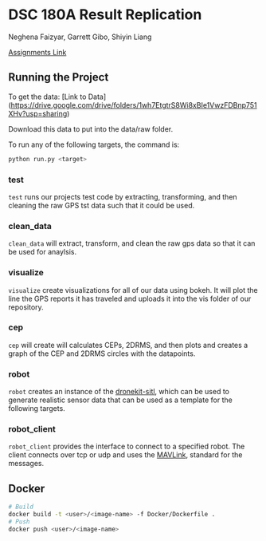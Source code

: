 # DSC 180A Result Replication

Neghena Faizyar, Garrett Gibo, Shiyin Liang

[Assignments Link](https://dsc-capstone.github.io/assignments/quarter-1-methodology/)


## Running the Project

To get the data: 
[Link to Data] (https://drive.google.com/drive/folders/1wh7EtgtrS8Wi8xBIe1VwzFDBnp751XHv?usp=sharing)

Download this data to put into the data/raw folder.  

To run any of the following targets, the command is:

```sh
python run.py <target>
```

### test 

`test` runs our projects test code by extracting, transforming, and then cleaning
the raw GPS tst data such that it could be used. 

### clean_data

`clean_data` will extract, transform, and clean the raw gps data so
that it can be used for anaylsis.

### visualize

`visualize` create visualizations for all of our data using bokeh. 
It will plot the line the GPS reports it has traveled and uploads it into 
the vis folder of our repository. 

### cep

`cep` will create will calculates CEPs, 2DRMS, and then plots and creates a 
graph of the CEP and 2DRMS circles with the datapoints. 


### robot

`robot` creates an instance of the
[dronekit-sitl](https://dronekit-python.readthedocs.io/en/latest/develop/sitl_setup.html),
which can be used to generate realistic sensor data that can be used
as a template for the following targets.

### robot_client

`robot_client` provides the interface to connect to a specified robot.
The client connects over tcp or udp and uses the
[MAVLink](https://mavlink.io/en/messages/common.html), standard for
the messages.


## Docker

```sh
# Build
docker build -t <user>/<image-name> -f Docker/Dockerfile .
# Push
docker push <user>/<image-name>
```
